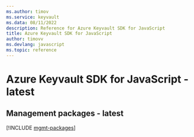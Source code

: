 ```yaml
---
ms.author: timov
ms.service: keyvault
ms.data: 08/11/2022
description: Reference for Azure Keyvault SDK for JavaScript
title: Azure Keyvault SDK for JavaScript
author: timovv
ms.devlang: javascript
ms.topic: reference
---
```

# Azure Keyvault SDK for JavaScript - latest

## Management packages - latest
[!INCLUDE [mgmt-packages](keyvault-mgmt-index.md)]